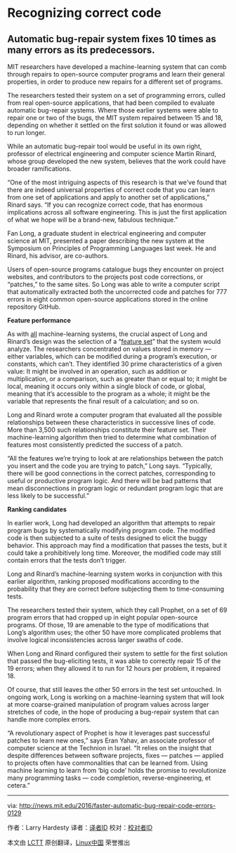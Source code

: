 # Recognizing correct code

Automatic bug-repair system fixes 10 times as many errors as its predecessors.
------
MIT researchers have developed a machine-learning system that can comb through repairs to open-source computer programs and learn their general properties, in order to produce new repairs for a different set of programs.

The researchers tested their system on a set of programming errors, culled from real open-source applications, that had been compiled to evaluate automatic bug-repair systems. Where those earlier systems were able to repair one or two of the bugs, the MIT system repaired between 15 and 18, depending on whether it settled on the first solution it found or was allowed to run longer.

While an automatic bug-repair tool would be useful in its own right, professor of electrical engineering and computer science Martin Rinard, whose group developed the new system, believes that the work could have broader ramifications.

“One of the most intriguing aspects of this research is that we’ve found that there are indeed universal properties of correct code that you can learn from one set of applications and apply to another set of applications,” Rinard says. “If you can recognize correct code, that has enormous implications across all software engineering. This is just the first application of what we hope will be a brand-new, fabulous technique.”

Fan Long, a graduate student in electrical engineering and computer science at MIT, presented a paper describing the new system at the Symposium on Principles of Programming Languages last week. He and Rinard, his advisor, are co-authors.

Users of open-source programs catalogue bugs they encounter on project websites, and contributors to the projects post code corrections, or “patches,” to the same sites. So Long was able to write a computer script that automatically extracted both the uncorrected code and patches for 777 errors in eight common open-source applications stored in the online repository GitHub.

**Feature performance**

As with [all][1] machine-learning systems, the crucial aspect of Long and Rinard’s design was the selection of a “[feature set][2]” that the system would analyze. The researchers concentrated on values stored in memory — either variables, which can be modified during a program’s execution, or constants, which can’t. They identified 30 prime characteristics of a given value: It might be involved in an operation, such as addition or multiplication, or a comparison, such as greater than or equal to; it might be local, meaning it occurs only within a single block of code, or global, meaning that it’s accessible to the program as a whole; it might be the variable that represents the final result of a calculation; and so on.

Long and Rinard wrote a computer program that evaluated all the possible relationships between these characteristics in successive lines of code. More than 3,500 such relationships constitute their feature set. Their machine-learning algorithm then tried to determine what combination of features most consistently predicted the success of a patch.

“All the features we’re trying to look at are relationships between the patch you insert and the code you are trying to patch,” Long says. “Typically, there will be good connections in the correct patches, corresponding to useful or productive program logic. And there will be bad patterns that mean disconnections in program logic or redundant program logic that are less likely to be successful.”

**Ranking candidates**

In earlier work, Long had developed an algorithm that attempts to repair program bugs by systematically modifying program code. The modified code is then subjected to a suite of tests designed to elicit the buggy behavior. This approach may find a modification that passes the tests, but it could take a prohibitively long time. Moreover, the modified code may still contain errors that the tests don’t trigger.

Long and Rinard’s machine-learning system works in conjunction with this earlier algorithm, ranking proposed modifications according to the probability that they are correct before subjecting them to time-consuming tests.

The researchers tested their system, which they call Prophet, on a set of 69 program errors that had cropped up in eight popular open-source programs. Of those, 19 are amenable to the type of modifications that Long’s algorithm uses; the other 50 have more complicated problems that involve logical inconsistencies across larger swaths of code.

When Long and Rinard configured their system to settle for the first solution that passed the bug-eliciting tests, it was able to correctly repair 15 of the 19 errors; when they allowed it to run for 12 hours per problem, it repaired 18.

Of course, that still leaves the other 50 errors in the test set untouched. In ongoing work, Long is working on a machine-learning system that will look at more coarse-grained manipulation of program values across larger stretches of code, in the hope of producing a bug-repair system that can handle more complex errors.

“A revolutionary aspect of Prophet is how it leverages past successful patches to learn new ones,” says Eran Yahav, an associate professor of computer science at the Technion in Israel. “It relies on the insight that despite differences between software projects, fixes — patches — applied to projects often have commonalities that can be learned from. Using machine learning to learn from ‘big code’ holds the promise to revolutionize many programming tasks — code completion, reverse-engineering, et cetera.”

--------------------------------------------------------------------------------

via: http://news.mit.edu/2016/faster-automatic-bug-repair-code-errors-0129

作者：Larry Hardesty
译者：[译者ID](https://github.com/翻译者ID)
校对：[校对者ID](https://github.com/校对者ID)

本文由 [LCTT](https://github.com/LCTT/TranslateProject) 原创翻译，[Linux中国](https://linux.cn/) 荣誉推出

[1]:http://news.mit.edu/2013/teaching-computers-to-see-by-learning-to-see-like-computers-0919
[2]:http://news.mit.edu/2015/automating-big-data-analysis-1016

